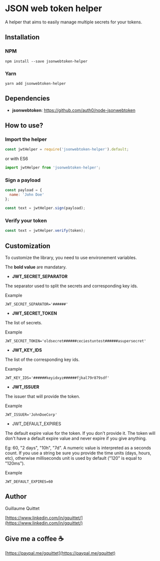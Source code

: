 # JSON web token helper

A helper that aims to easily manage multiple secrets for your tokens.

## Installation

### NPM

```
npm install --save jsonwebtoken-helper
```

### Yarn

```
yarn add jsonwebtoken-helper
```

## Dependencies

- **jsonwebtoken**: https://github.com/auth0/node-jsonwebtoken

## How to use?

### Import the helper

```javascript
const jwtHelper = require('jsonwebtoken-helper').default;
```

or with ES6

```javascript
import jwtHelper from 'jsonwebtoken-helper';
```

### Sign a payload

```javascript
const payload = {
  name: 'John Doe'
};

const text = jwtHelper.sign(payload);
```

### Verify your token

```javascript
const text = jwtHelper.verify(token);
```

## Customization

To customize the library, you need to use environement variables.

The **bold value** are mandatary.

- **JWT_SECRET_SEPARATOR**

The separator used to split the secrets and corresponding key ids.

Example

    JWT_SECRET_SEPARATOR='######'

- **JWT_SECRET_TOKEN**

The list of secrets.

Example

    JWT_SECRET_TOKEN='oldsecret######ceciestuntest######asupersecret'

- **JWT_KEY_IDS**

The list of the corresponding key ids.

Example

    JWT_KEY_IDS='######keyidxyz######fjkal79r879sdf'

- **JWT_ISSUER**

The issuer that will provide the token.

Example

    JWT_ISSUER='JohnDoeCorp'

- JWT_DEFAULT_EXPIRES

The default expire value for the token. If you don't provide it. The token will don't have a default expire value and never expire if you give anything.

  Eg: 60, "2 days", "10h", "7d". A numeric value is interpreted as a seconds count. If you use a string be sure you provide the time units (days, hours, etc), otherwise milliseconds unit is used by default ("120" is equal to "120ms").

Example

    JWT_DEFAULT_EXPIRES=60

## Author

Guillaume Quittet

[https://www.linkedin.com/in/gquittet/](https://www.linkedin.com/in/gquittet/)

## Give me a coffee ☕

[https://paypal.me/gquittet](https://paypal.me/gquittet)
